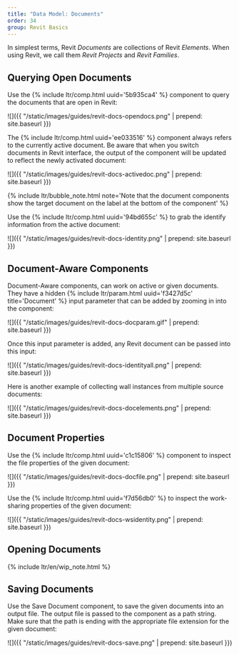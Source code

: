 ```yaml
---
title: "Data Model: Documents"
order: 34
group: Revit Basics
---
```


In simplest terms, Revit *Documents* are collections of Revit *Elements*. When using Revit, we call them *Revit Projects* and *Revit Families*.

## Querying Open Documents

Use the {% include ltr/comp.html uuid='5b935ca4' %} component to query the documents that are open in Revit:

![]({{ "/static/images/guides/revit-docs-opendocs.png" | prepend: site.baseurl }})

The {% include ltr/comp.html uuid='ee033516' %} component always refers to the currently active document. Be aware that when you switch documents in Revit interface, the output of the component will be updated to reflect the newly activated document:

![]({{ "/static/images/guides/revit-docs-activedoc.png" | prepend: site.baseurl }})

{% include ltr/bubble_note.html note='Note that the document components show the target document on the label at the bottom of the component' %}

Use the {% include ltr/comp.html uuid='94bd655c' %} to grab the identify information from the active document:

![]({{ "/static/images/guides/revit-docs-identity.png" | prepend: site.baseurl }})

## Document-Aware Components

Document-Aware components, can work on active or given documents. They have a hidden {% include ltr/param.html uuid='f3427d5c' title='Document' %} input parameter that can be added by zooming in into the component:

![]({{ "/static/images/guides/revit-docs-docparam.gif" | prepend: site.baseurl }})

Once this input parameter is added, any Revit document can be passed into this input:

![]({{ "/static/images/guides/revit-docs-identityall.png" | prepend: site.baseurl }})

Here is another example of collecting wall instances from multiple source documents:

![]({{ "/static/images/guides/revit-docs-docelements.png" | prepend: site.baseurl }})


## Document Properties

Use the {% include ltr/comp.html uuid='c1c15806' %} component to inspect the file properties of the given document:

![]({{ "/static/images/guides/revit-docs-docfile.png" | prepend: site.baseurl }})

Use the {% include ltr/comp.html uuid='f7d56db0' %} to inspect the work-sharing properties of the given document:

![]({{ "/static/images/guides/revit-docs-wsidentity.png" | prepend: site.baseurl }})

## Opening Documents

{% include ltr/en/wip_note.html %}

## Saving Documents

Use the Save Document component, to save the given documents into an output file. The output file is passed to the component as a path string. Make sure that the path is ending with the appropriate file extension for the given document:

![]({{ "/static/images/guides/revit-docs-save.png" | prepend: site.baseurl }})

